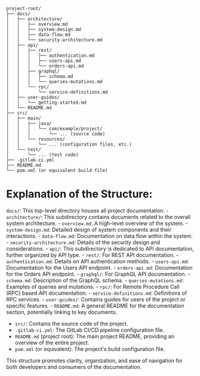 
```code
project-root/
├── docs/
│   ├── architecture/
│   │   ├── overview.md
│   │   ├── system-design.md
│   │   ├── data-flow.md
│   │   └── security-architecture.md
│   ├── api/
│   │   ├── rest/
│   │   │   ├── authentication.md
│   │   │   ├── users-api.md
│   │   │   └── orders-api.md
│   │   ├── graphql/
│   │   │   ├── schema.md
│   │   │   └── queries-mutations.md
│   │   └── rpc/
│   │       └── service-definitions.md
│   ├── user-guides/
│   │   └── getting-started.md
│   └── README.md
├── src/
│   ├── main/
│   │   ├── java/
│   │   │   └── com/example/project/
│   │   │       └── ... (source code)
│   │   └── resources/
│   │       └── ... (configuration files, etc.)
│   └── test/
│       └── ... (test code)
├── .gitlab-ci.yml
├── README.md
└── pom.xml (or equivalent build file)
```


# Explanation of the Structure:

`docs/`: This top-level directory houses all project documentation.
    - `architecture/`: This subdirectory contains documents related to the overall system architecture.
        - `overview.md`: A high-level overview of the system.
        - `system-design.md`: Detailed design of system components and their interactions.
        - `data-flow.md`: Documentation on data flow within the system.
        - `security-architecture.md`: Details of the security design and considerations.
    - `api/`: This subdirectory is dedicated to API documentation, further organized by API type.
        - `rest/`: For REST API documentation.
            - `authentication.md`: Details on API authentication methods.
            - `users-api.md`: Documentation for the Users API endpoint.
            - `orders-api.md`: Documentation for the Orders API endpoint.
        - `graphql/`: For GraphQL API documentation.
            - `schema.md`: Description of the GraphQL schema.
            - `queries-mutations.md`: Examples of queries and mutations.
        - `rpc/`: For Remote Procedure Call (RPC) based API documentation.
            - `service-definitions.md`: Definitions of RPC services.
    - `user-guides/`: Contains guides for users of the project or specific features.
    - `README.md`: A general README for the documentation section, potentially linking to key documents.
- `src/`: Contains the source code of the project.
- `.gitlab-ci.yml`: The GitLab CI/CD pipeline configuration file.
- `README.md` (project root): The main project README, providing an overview of the entire project.
- `pom.xml` (or equivalent): The project's build configuration file.

This structure promotes clarity, organization, and ease of navigation for both developers and consumers of the documentation.